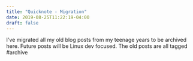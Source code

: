 ```yaml
---
title: "Quicknote - Migration"
date: 2019-08-25T11:22:19-04:00
draft: false
---
```

I've migrated all my old blog posts from my teenage years to be archived here. Future posts will be Linux dev focused. The old posts are all tagged #archive
